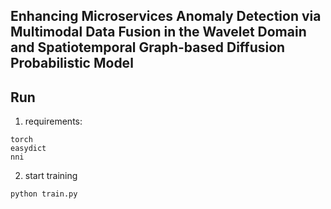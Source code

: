 

## Enhancing Microservices Anomaly Detection via Multimodal Data Fusion in the Wavelet Domain and Spatiotemporal Graph-based Diffusion Probabilistic Model



## Run

1. requirements:
```shell
torch
easydict
nni
```

2. start training
```shell
python train.py
```
